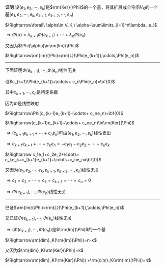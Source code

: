 **证明**
设$(e_1,e_2,\cdots,e_k)$是$\rm{Ker}(\Phi)$的一个基，将其扩展成全空间$V_K$的一个基$(e_1,e_2,\cdots,e_k,e_{k+1},e_{k+2},\cdots,e_n)$

$\Rightarrow\forall\ \alpha\in V_K,\ \alpha=\sum\limits_{i=1}^n\lambda_ie_i$

$\Rightarrow\Phi(\alpha)
=\lambda_{k+1}\Phi(e_{k+1})+\cdots+
\lambda_n\Phi(e_n)$

又因为$\Phi(\alpha)\in\rm{Im}(\Phi)$

$\Rightarrow\rm{Im}(\Phi)=\rm{L}(\Phi(e_{k+1}),\cdots,\Phi(e_n))$

---

下面证明$\Phi(e_{k+1}),\cdots,\Phi(e_n)$线性无关

设$c_{k+1}\Phi(e_{k+1})+\cdots+
c_n\Phi(e_n)=\bf{0}$

其中$c_{k+1},\cdots,c_n$是待定系数

因为$\Phi$是线性映射

$\Rightarrow\Phi(c_{k+1}e_{k+1}+\cdots+
c_ne_n)=\bf{0}$

$\Rightarrow(c_{k+1}e_{k+1}+\cdots+
c_ne_n)\in\rm{Ker}(\Phi)$

$\Rightarrow(c_{k+1}e_{k+1}+\cdots+
c_ne_n)$可由$(e_1,e_2,\cdots,e_k)$线性表出

$\Rightarrow c_{k+1}e_{k+1}+\cdots+
c_ne_n=-c_1e_1-c_2e_2-\cdots-c_ke_k$

$\Rightarrow  c_1e_1+c_2e_2+\cdots+
c_ke_k+c_{k+1}e_{k+1}+\cdots+c_ne_n=\bf{0}$

又因为$(e_1,e_2,\cdots,e_k,e_{k+1},e_{k+2},\cdots,e_n)$线性无关

$\Rightarrow c_1=c_2=\cdots=c_k=c_{k+1}=\cdots=c_n=0$

$\Rightarrow\Phi(e_{k+1}),\cdots,\Phi(e_n)$线性无关

---
已证$\rm{Im}(\Phi)=\rm{L}(\Phi(e_{k+1}),\cdots,\Phi(e_n))$

又已证$\Phi(e_{k+1}),\cdots,\Phi(e_n)$线性无关

$\Rightarrow(\Phi(e_{k+1}),\cdots,\Phi(e_n))$是$\rm{Im}(\Phi)$的一个基

$\Rightarrow\rm{dim}_K(\rm{Im}(\Phi))=n-k$

又因为$\rm{dim}_K(\rm{Ker}(\Phi))=k$

$\Rightarrow\rm{dim}_K(\rm{Ker}(\Phi))
+\rm{dim}_K(\rm{Im}(\Phi))=n$
